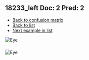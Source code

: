 ## 18233_left Doc: 2 Pred: 2
- [Back to confusion matrix](https://github.com/juliandewit/kaggle_retinopathy/blob/master/matrix.md)
- [Back to list](https://github.com/juliandewit/kaggle_retinopathy/blob/master/lists/22/list.md)
- [Next example in list](https://github.com/juliandewit/kaggle_retinopathy/blob/master/lists/22/18/18255_left.md)

![Eye](https://retinopaty.blob.core.windows.net/size1024/18233_left_2.jpeg)

### 

![Eye]()
